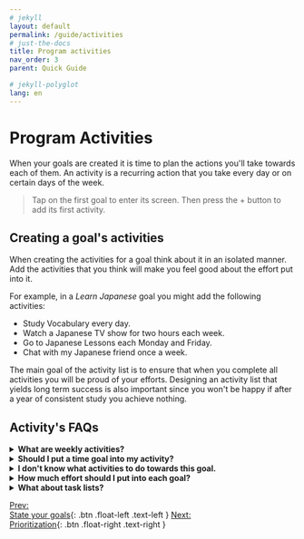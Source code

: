 ```yaml
---
# jekyll
layout: default
permalink: /guide/activities
# just-the-docs
title: Program activities
nav_order: 3
parent: Quick Guide

# jekyll-polyglot
lang: en
---
```

# Program Activities
When your goals are created it is time to plan the actions you'll take towards each of them. An activity is a recurring action that you take every day or on certain days of the week.

>Tap on the first goal to enter its screen. Then press the + button to add its first activity.

## Creating a goal's activities
When creating the activities for a goal think about it in an isolated manner. Add the activities that you think will make you feel good about the effort put into it.

For example, in a *Learn Japanese* goal you might add the following activities:
* Study Vocabulary every day.
* Watch a Japanese TV show for two hours each week.
* Go to Japanese Lessons each Monday and Friday.
* Chat with my Japanese friend once a week.

The main goal of the activity list is to ensure that when you complete all activities you will be proud of your efforts. Designing an activity list that yields long term success is also important since you won't be happy if after a year of consistent study you achieve nothing.

## Activity's FAQs

<details markdown="block">
<summary ><b>What are weekly activities?</b>
</summary>
Daily and select-weekdays activities are fixed on certain days. You have to work out on Monday and Thursday, and if you don't, you miss the workout.

If you want to be able to work out any two days of the week, you can set up your activity as weekly, and it will appear every day on the "This Week" section on the app, allowing you to do the activity any day of the week. 

But, what should you use? It depends a lot on personal preferences, but we think that:
  - Since they are more urgent, daily activities are completed more often. Choose daily what you want to be sure you do.
  - Weekly activities are more easily deferred, but also they feel better to procrastinate. For this reason, they are a good fit for activities that would be good to do if you have some spare time from your daily ones, but are not critical to you.
</details>

<details markdown="block">
<summary ><b>Should I put a time goal into my activity?</b>
</summary>
Goaliath lets you put time goals into your activities, turning *study vocabulary each day* into *study vocabulary **for one hour** each day*.

What should you use depends on whether the activity has a clear end:
  - The activity *Write my novel* doesn't have one. You could dedicate 1 or 8 hours a day. 

In this case, the best thing to do is to add a time goal in order to put boundaries to the activity. Choose a duration that will make you proud of the time dedication. Have in mind that you shouldn't be doing much above the goal. Dedicating too much time to an activity will get you exhausted and out of time and energy for other important ones. So choose a goal that is high enough.
  
  - The activity *Workout at the gym* is different (if you have a fixed plan on what exercises to do each day). 
  
The activity can take more or less time, but it will last just what you need to complete the workout. In this case, you don't want to put a time goal. Just check the activity once you have finished your training (you are still able to start a timer to track how long it takes tapping on the day's activity to see its detail screen).
</details>

<details markdown="block">
<summary ><b>I don't know what activities to do towards this goal.</b>
</summary>
Time dedication activities are good for things you want to do, but you don't know how yet. For example:

You want to learn to draw but have no idea how to start. Begin creating a "Learn to draw" goal, then a single "Learn to draw" activity with a daily time goal of 30 minutes. 

Even without a clear plan you can dedicate that time to search for online resources, books, a local schol, etc. When that time dedication begins to blossom, you can later replace your "Learn to draw" activity by more specific ones like "Whatch master's youtube videos", "practice quick sketching" and "Work on my masterpiece".

This is the power of time dedication, to clear the "I don't know how to start" mist that leads to eternal deferring of what we want to do. That is why we think time dedication beats tasks or "what to do" lists. The former just breeds the latter.
</details>

<details markdown="block">
<summary ><b>How much effort should I put into each goal?</b>
</summary>
The more relevant is that goal for you, the more you'll have to work to feel good about your efforts.

Also, avoid thinking about the time you have available when creating activities. Just think about **the time you need to dedicate to be happy** with your efforts on each goal. 

Thinking "I don't have much time, so I will just be able to train 1 day a week (even if I think that is not enough)" will lead to you working for nothing. Be sincere and create activities thinking on the time you need to feel good, not the time you have. Of course, the latter can affect the former! But this first one is the one that matters.
</details>

<details markdown="block">
<summary ><b>What about task lists?</b>
</summary>
For certain goals, you might need task lists to make a plan of action and track your progress. Goaliath does not support traditional task lists, as it is just a tool to help you put in the effort. 

We believe that adding project management features would harm that main purpose. You'll need to use another tool alongside Goaliath if you need task lists (for simple ones, we are fans of pen and paper).

Take this as a brief example: 
- In Goaliath, you can have the activity *Write my book* for 4 hours each day. Doing that activity ensures you put in the effort that will drive all progress. The exact thing that you write does not matter for Goaliath, and you don't need to edit the activity when you make progress on your book.
- You can have the whole novel planned on your computer and mark each chapter as completed while you are dedicating time to your *Write my book* activity.
</details>

[Prev:<br/>State your goals](/guide/goals){: .btn .float-left .text-left }
[Next:<br/>Prioritization](/guide/prioritization){: .btn .float-right .text-right }
<br/><br/>